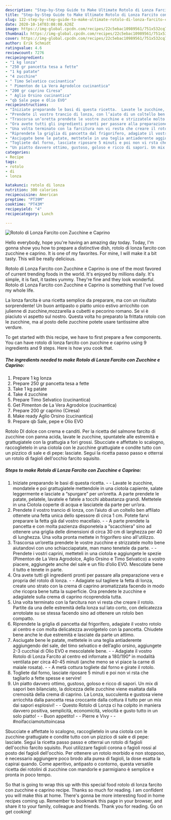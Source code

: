 ```yaml
---
description: "Step-by-Step Guide to Make Ultimate Rotolo di Lonza Farcito con Zucchine e Caprino"
title: "Step-by-Step Guide to Make Ultimate Rotolo di Lonza Farcito con Zucchine e Caprino"
slug: 122-step-by-step-guide-to-make-ultimate-rotolo-di-lonza-farcito-con-zucchine-e-caprino
date: 2020-10-14T03:08:08.620Z
image: https://img-global.cpcdn.com/recipes/22c5ebac10989561/751x532cq70/rotolo-di-lonza-farcito-con-zucchine-e-caprino-recipe-main-photo.jpg
thumbnail: https://img-global.cpcdn.com/recipes/22c5ebac10989561/751x532cq70/rotolo-di-lonza-farcito-con-zucchine-e-caprino-recipe-main-photo.jpg
cover: https://img-global.cpcdn.com/recipes/22c5ebac10989561/751x532cq70/rotolo-di-lonza-farcito-con-zucchine-e-caprino-recipe-main-photo.jpg
author: Erik Schmidt
ratingvalue: 4.6
reviewcount: 7276
recipeingredient:
- "1 kg lonza"
- "250 gr pancetta tesa a fette"
- "1 kg patate"
- "4 zucchine"
- " Timo Selvatico cucinantica"
- " Pimenton de La Vera Agrodolce cucinantica"
- "200 gr caprino Ciresa"
- " Aglio Orsino cucinantica"
- "qb Sale pepe e Olio EVO"
recipeinstructions:
- "Iniziate preparando le basi di questa ricetta.  Lavate le zucchine, mondatele e poi grattugiatele mettendole in una ciotola capiente, salate leggermente e lasciate a “spurgare” per un’oretta. A parte prendete le patate, pelatele, lavatele e fatele a tocchi abbastanza grandi. Mettetele in una Ciotola coperte di acqua e lasciatele da parte per un’ora."
- "Prendete il vostro trancio di lonza, con l’aiuto di un coltello ben affilato ottenete una fetta unica dello spessore di circa 1 cm. Potete farvi preparare la fetta già dal vostro macellaio.  A parte prendete la pancetta e con molta pazienza disponetela a “scacchiera” sino ad ottenere una griglia delle dimensioni di circa 30 cm di larghezza per 40 di lunghezza. Una volta pronta mettete in frigorifero sino all&#39;utilizzo."
- "Trascorsa un’oretta prendete le vostre zucchine e strizzatele molto bene aiutandovi con uno schiacciapatate, man mano tenetele da parte.  Prendete i vostri caprini, metteteli in una ciotola e aggiungete le spezie (Pimenton de La Vera Agrodolce, Aglio Orsino e Timo Selvatico) a vostro piacere, aggiungete anche del sale e un filo d’olio EVO. Mescolate bene il tutto e tenete in parte."
- "Ora avete tutti gli ingredienti pronti per passare alla preparazione vera e propria del rotolo di lonza.  Adagiate sul tagliere la fetta di lonza, create uno strato con la crema di caprino aromatizzata facendo in modo che ricopra bene tutta la superficie. Ora prendete le zucchine e adagiatele sulla crema di caprino ricoprendola tutta."
- "Una volta terminato con la farcitura non vi resta che creare il rotolo. Partite da una delle estremità della lonza sul lato corto, con delicatezza arrotolate su se stessa facendo sino ad ottenere un rotolo ben compatto."
- "Riprendete la griglia di pancetta dal frigorifero, adagiate il vostro rotolo al centro e con molta delicatezza avvolgetelo con la pancetta. Chiudete bene anche le due estremità e lasciate da parte un attimo."
- "Asciugate bene le patate, mettetele in una teglia antiaderente aggiungendo del sale, del timo selvatico e dell’aglio orsino, aggiungete 2-3 cucchiai di Olio EVO e mescolatele bene.  Adagiate il vostro Rotolo di Lonza Farcito al centro ed infornate a 180/190° in modalità ventilata per circa 40-45 minuti (anche meno se vi piace la carne di maiale rosata).  A metà cottura togliete dal forno e girate il rotolo."
- "Togliete dal forno, lasciate riposare 5 minuti e poi non vi rsta che tagliarlo a fette spesse e servire!"
- "Un piatto davvero ottimo, gustoso, goloso e ricco di sapori. Un mix di sapori ben bilanciato, la dolcezza delle zucchine viene esaltata dalla cremosità della crema di caprino. La Lonza, succulenta e gustosa viene arricchita dalla pancetta resa croccante dalla cottura il tutto per un mix dai sapori esplosivi!  Questo Rotolo di Lonza ci ha colpito in maniera davvero positiva, semplicità, economicità, velocità e gusto tutto in un solo piatto!  Buon appetito!  Pierre e Vivy  #noifacciamotuttoincasa"
categories:
- Recipe
tags:
- rotolo
- di
- lonza

katakunci: rotolo di lonza 
nutrition: 300 calories
recipecuisine: American
preptime: "PT39M"
cooktime: "PT43M"
recipeyield: "4"
recipecategory: Lunch

---
```



![Rotolo di Lonza Farcito con Zucchine e Caprino](https://img-global.cpcdn.com/recipes/22c5ebac10989561/751x532cq70/rotolo-di-lonza-farcito-con-zucchine-e-caprino-recipe-main-photo.jpg)

Hello everybody, hope you're having an amazing day today. Today, I'm gonna show you how to prepare a distinctive dish, rotolo di lonza farcito con zucchine e caprino. It is one of my favorites. For mine, I will make it a bit tasty. This will be really delicious.

Rotolo di Lonza Farcito con Zucchine e Caprino is one of the most favored of current trending foods in the world. It's enjoyed by millions daily. It's simple, it is fast, it tastes yummy. They're fine and they look wonderful. Rotolo di Lonza Farcito con Zucchine e Caprino is something that I've loved my whole life.

La lonza farcita è una ricetta semplice da preparare, ma con un risultato sorprendente! Un buon antipasto o piatto unico estivo arricchito con julienne di zucchine,mozzarella a cubetti e pecorino romano. Se vi è piaciuto vi aspetto sul nostro. Questa volta ho preparato la frittata rotolo con le zucchine, ma al posto delle zucchine potete usare tantissime altre verdure.


To get started with this recipe, we have to first prepare a few components. You can have rotolo di lonza farcito con zucchine e caprino using 9 ingredients and 9 steps. Here is how you cook that.

<!--inarticleads1-->

##### The ingredients needed to make Rotolo di Lonza Farcito con Zucchine e Caprino:

1. Prepare 1 kg lonza
1. Prepare 250 gr pancetta tesa a fette
1. Take 1 kg patate
1. Take 4 zucchine
1. Prepare  Timo Selvatico (cucinantica)
1. Get  Pimenton de La Vera Agrodolce (cucinantica)
1. Prepare 200 gr caprino (Ciresa)
1. Make ready  Aglio Orsino (cucinantica)
1. Prepare qb Sale, pepe e Olio EVO


Rotolo DI dolce con crema e canditi. Per la ricetta del salmone farcito di zucchine con panna acida, lavate le zucchine, spuntatele alle estremità e grattugiatele con la grattugia a fori grossi. Sbucciate e affettate lo scalogno, raccoglietelo in una ciotola con le zucchine grattugiate e condite tutto con un pizzico di sale e di pepe: lasciate. Segui la ricetta passo passo e otterrai un rotolo di fagioli dell&#39;occhio farcito squisito. 

<!--inarticleads2-->

##### Steps to make Rotolo di Lonza Farcito con Zucchine e Caprino:

1. Iniziate preparando le basi di questa ricetta. -  - Lavate le zucchine, mondatele e poi grattugiatele mettendole in una ciotola capiente, salate leggermente e lasciate a “spurgare” per un’oretta. A parte prendete le patate, pelatele, lavatele e fatele a tocchi abbastanza grandi. Mettetele in una Ciotola coperte di acqua e lasciatele da parte per un’ora.
1. Prendete il vostro trancio di lonza, con l’aiuto di un coltello ben affilato ottenete una fetta unica dello spessore di circa 1 cm. Potete farvi preparare la fetta già dal vostro macellaio. -  - A parte prendete la pancetta e con molta pazienza disponetela a “scacchiera” sino ad ottenere una griglia delle dimensioni di circa 30 cm di larghezza per 40 di lunghezza. Una volta pronta mettete in frigorifero sino all&#39;utilizzo.
1. Trascorsa un’oretta prendete le vostre zucchine e strizzatele molto bene aiutandovi con uno schiacciapatate, man mano tenetele da parte. -  - Prendete i vostri caprini, metteteli in una ciotola e aggiungete le spezie (Pimenton de La Vera Agrodolce, Aglio Orsino e Timo Selvatico) a vostro piacere, aggiungete anche del sale e un filo d’olio EVO. Mescolate bene il tutto e tenete in parte.
1. Ora avete tutti gli ingredienti pronti per passare alla preparazione vera e propria del rotolo di lonza. -  - Adagiate sul tagliere la fetta di lonza, create uno strato con la crema di caprino aromatizzata facendo in modo che ricopra bene tutta la superficie. Ora prendete le zucchine e adagiatele sulla crema di caprino ricoprendola tutta.
1. Una volta terminato con la farcitura non vi resta che creare il rotolo. Partite da una delle estremità della lonza sul lato corto, con delicatezza arrotolate su se stessa facendo sino ad ottenere un rotolo ben compatto.
1. Riprendete la griglia di pancetta dal frigorifero, adagiate il vostro rotolo al centro e con molta delicatezza avvolgetelo con la pancetta. Chiudete bene anche le due estremità e lasciate da parte un attimo.
1. Asciugate bene le patate, mettetele in una teglia antiaderente aggiungendo del sale, del timo selvatico e dell’aglio orsino, aggiungete 2-3 cucchiai di Olio EVO e mescolatele bene. -  - Adagiate il vostro Rotolo di Lonza Farcito al centro ed infornate a 180/190° in modalità ventilata per circa 40-45 minuti (anche meno se vi piace la carne di maiale rosata). -  - A metà cottura togliete dal forno e girate il rotolo.
1. Togliete dal forno, lasciate riposare 5 minuti e poi non vi rsta che tagliarlo a fette spesse e servire!
1. Un piatto davvero ottimo, gustoso, goloso e ricco di sapori. Un mix di sapori ben bilanciato, la dolcezza delle zucchine viene esaltata dalla cremosità della crema di caprino. La Lonza, succulenta e gustosa viene arricchita dalla pancetta resa croccante dalla cottura il tutto per un mix dai sapori esplosivi! -  - Questo Rotolo di Lonza ci ha colpito in maniera davvero positiva, semplicità, economicità, velocità e gusto tutto in un solo piatto! -  - Buon appetito! -  - Pierre e Vivy -  - #noifacciamotuttoincasa


Sbucciate e affettate lo scalogno, raccoglietelo in una ciotola con le zucchine grattugiate e condite tutto con un pizzico di sale e di pepe: lasciate. Segui la ricetta passo passo e otterrai un rotolo di fagioli dell&#39;occhio farcito squisito. Puoi utilizzare fagioli corona o fagioli rossi al posto dei fagioli dell&#39;occhio. Per ottenere un rotolo morbido e non stopposo, è necessario aggiungere poco brodo alla purea di fagioli, la dose esatta la capirai quando. Come aperitivo, antipasto o contorno, questa versatile ricetta dei rotolini di zucchine con mandorle e parmigiano è semplice e pronta in poco tempo. 

So that is going to wrap this up with this special food rotolo di lonza farcito con zucchine e caprino recipe. Thanks so much for reading. I am confident you will make this at home. There's gonna be more interesting food in home recipes coming up. Remember to bookmark this page in your browser, and share it to your family, colleague and friends. Thank you for reading. Go on get cooking!
